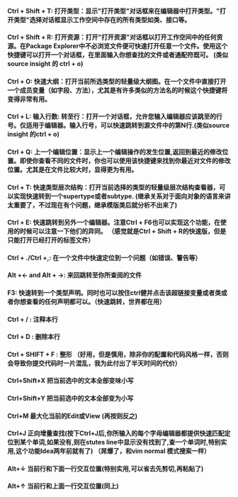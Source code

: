 
####	Ctrl + Shift + T: 打开类型：显示"打开类型"对话框来在编辑器中打开类型。"打开类型"选择对话框显示工作空间中存在的所有类型如类、接口等。 
####	Ctrl + Shift + R: 打开资源：打开"打开资源"对话框以打开工作空间中的任何资源。在Package Explorer中不必浏览文件便可快速打开任意一个文件。使用这个快捷键可以打开一个对话框，在里面输入你想查找的文件或者通配符既可。 (类似source insight 的 ctrl + o)
####	Ctrl + O: 快速大纲：打开当前所选类型的轻量级大纲图。在一个文件中直接打开一个成员变量（如字段、方法），尤其是有许多类似的方法名的时候这个快捷键将变得非常有用。 
####	Ctrl + L: 输入行数: 转至行：打开一个对话框，允许您输入编辑器应该跳至的行号。仅适用于编辑器。输入行号，可以快速跳转到源文件中的第N行.(类似source insight 的ctrl + o)
####	Ctrl + Q: 上一个编辑位置：显示上一个编辑操作的发生位置,返回到最近的修改位置。即使你查看不同的文件时，你也可以使用该快捷键来找到你最近对文件的修改位置。尤其是在文件比较大时，显得更为有用。 
####	Ctrl + T: 快速类型层次结构：打开当前选择的类型的轻量级层次结构查看器，可以实现快速转到一个supertype或者subtype. (继承关系对于面向对象的语言来讲太重要了，不过现在有个问题，继承模版类后就分析不出来了)
####	Ctrl + E: 快速跳转到另外一个编辑器。注意Ctrl + F6也可以实现这个功能，在使用的时候可以注意一下他们的异同。 （感觉就是Ctrl + Shift + R的快速版，但是只能打开已经打开的标签文件）
####	Ctrl + ./Ctrl +,: 在一个文件中快速定位到一个问题（如错误、警告等） 
####	Alt +← and Alt + →: 来回跳转至你所查阅的文件 
####	F3: 快速转到一个类型声明。同时也可以按住ctrl健并点击该超链接变量或者类或者你想查看的任何声明都可以。（快速跳转，世界都在用）
####	Ctrl + / : 注释本行 
####	Ctrl + D : 删除本行 
####	Ctrl + SHIFT + F : 整形  （好用，但是慎用，除非你的配置和代码风格一样，否则会导致你提交代码时一片混乱，我为此付出了半天时间的代价）
####	Ctrl+Shift+X   把当前选中的文本全部变味小写
####	Ctrl+Shift+Y   把当前选中的文本全部变为小写
####	Ctrl+M 最大化当前的Edit或View (再按则反之)
####	Ctrl+J  正向增量查找(按下Ctrl+J后,你所输入的每个字母编辑器都提供快速匹配定位到某个单词,如果没有,则在stutes line中显示没有找到了,查一个单词时,特别实用,这个功能Idea两年前就有了) （屌爆了，和vim normal 模式搜索一样）
####	Alt+↓  当前行和下面一行交互位置(特别实用,可以省去先剪切,再粘贴了)
####	Alt+↑   当前行和上面一行交互位置(同上)